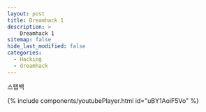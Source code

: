 ```yaml
---
layout: post
title: Dreamhack 1
description: >
    Dreamhack 1
sitemap: false
hide_last_modified: false
categories:
  - Hacking
  - dreamhack
---
```

스텝백

{% include components/youtubePlayer.html id="uBY1AoiF5Vo" %}
